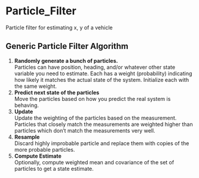 # Particle_Filter
Particle filter for estimating x, y of a vehicle

##  Generic Particle Filter Algorithm
1. **Randomly generate a bunch of particles.**<br>
Particles can have position, heading, and/or whatever other state variable you need to estimate. Each has a weight (probability) indicating how likely it matches the actual state of the system. Initialize each with the same weight.
2. **Predict next state of the particles** <br>
Move the particles based on how you predict the real system is behaving.
3. **Update**<br>
Update the weighting of the particles based on the measurement. Particles that closely match the measurements are weighted higher than particles which don’t match the measurements very well.
4. **Resample**<br>
Discard highly improbable particle and replace them with copies of the more probable particles.
5. **Compute Estimate**<br>
Optionally, compute weighted mean and covariance of the set of particles to get a state estimate. 
